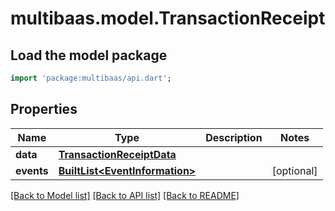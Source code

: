 # multibaas.model.TransactionReceipt

## Load the model package
```dart
import 'package:multibaas/api.dart';
```

## Properties
Name | Type | Description | Notes
------------ | ------------- | ------------- | -------------
**data** | [**TransactionReceiptData**](TransactionReceiptData.md) |  | 
**events** | [**BuiltList&lt;EventInformation&gt;**](EventInformation.md) |  | [optional] 

[[Back to Model list]](../README.md#documentation-for-models) [[Back to API list]](../README.md#documentation-for-api-endpoints) [[Back to README]](../README.md)


